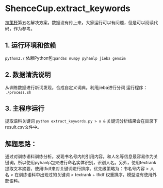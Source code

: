 # ShenceCup.extract_keywords

[神策杯](http://www.dcjingsai.com/common/cmpt/%E2%80%9C%E7%A5%9E%E7%AD%96%E6%9D%AF%E2%80%9D2018%E9%AB%98%E6%A0%A1%E7%AE%97%E6%B3%95%E5%A4%A7%E5%B8%88%E8%B5%9B_%E8%B5%9B%E4%BD%93%E4%B8%8E%E6%95%B0%E6%8D%AE.html)第五名解决方案，数据没有传上来，大家运行可以有问题，但是可以阅读代码，作为参考。

## 1. 运行环境和依赖
```python2.7```
依赖Python包:```pandas numpy pyhanlp jieba gensim```

## 2. 数据清洗说明
从训练数据进行新词发现，合成自定义词典，利用jieba进行分词
运行程序： ```./process.sh```

## 3. 主程序运行
提取语料关键词
```python extract_keywords.py > o &```
关键词分析结果会在目录下result.csv文件中。


## 解题思路：
通过对训练语料训练分析，发现书名号内的引用内容，和人名等信息最容易作为关键词，所以使用pyhanlp包来进行命名实体识别，识别人名。另外，使用textrank提取文本摘要，使用tfidf来对关键词进行排序。优先级策略为：书名号内容 > 人名 > 在训练语料中出现过的关键词 > textrank + tfidf 权重排序。模型没有使用外部语料。
